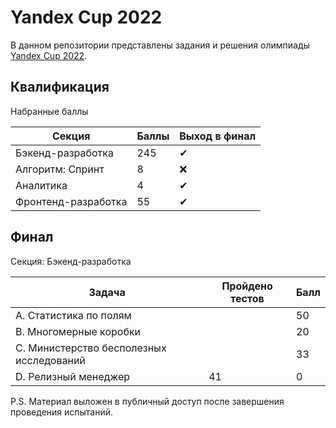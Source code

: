 # Yandex Cup 2022

В данном репозитории представлены задания и решения олимпиады [Yandex Cup 2022](https://yandex.ru/cup/).

## Квалификация

Набранные баллы

|Секция             |Баллы|Выход в финал|
|-------------------|-----|-------------|
|Бэкенд-разработка  |245  |      ✔      |
|Алгоритм: Спринт   |8    |      ❌      |
|Аналитика          |4    |      ✔      |
|Фронтенд-разработка|55   |      ✔      |

## Финал

Секция: Бэкенд-разработка

| Задача                                   | Пройдено тестов | Балл |
|------------------------------------------|-----------------|------|
| A. Статистика по полям                   |                 | 50   |
| B. Многомерные коробки                   |                 | 20   |
| C. Министерство бесполезных исследований |                 | 33   |
| D. Релизный менеджер                     | 41              | 0    |

P.S. Материал выложен в публичный доступ после завершения проведения испытаний.

